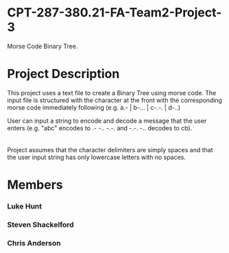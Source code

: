 # CPT-287-380.21-FA-Team2-Project-3
Morse Code Binary Tree. 

# Project Description
This project uses a text file to create a Binary Tree using morse code. The input file is structured with the character at the front with the corresponding morse code immediately following (e.g. a.- | b-... | c-.-. | d-..)

User can input a string to encode and decode a message that the user enters (e.g. "abc" encodes to .- -.. -.-. and -.-. -.. decodes to cb).     
   
   
   
Project assumes that the character delimiters are simply spaces and that the user input string has only lowercase letters with no spaces.

# Members
### Luke Hunt
### Steven Shackelford
### Chris Anderson
